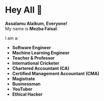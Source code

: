 # Hey All 👋  
**Assalamu Alaikum, Everyone!**  
My name is **Mezba Faisal**.  

I am a:  
- **Software Engineer**  
- **Machine Learning Engineer**  
- **Teacher & Professor**  
- **International Cricketer**  
- **Chartered Accountant (CA)**  
- **Certified Management Accountant (CMA)**  
- **Magistrate**  
- **Businessman**  
- **YouTuber**  
- **Ethical Hacker**



<!--
**mezbafaisal/mezbafaisal** is a ✨ _special_ ✨ repository because its `README.md` (this file) appears on your GitHub profile.

Here are some ideas to get you started:

- 🔭 I’m currently working on ...
- 🌱 I’m currently learning ...
- 👯 I’m looking to collaborate on ...
- 🤔 I’m looking for help with ...
- 💬 Ask me about ...
- 📫 How to reach me: ...
- 😄 Pronouns: ...
- ⚡ Fun fact: ...
-->
